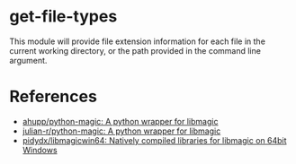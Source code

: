 # get-file-types

This module will provide file extension information for each file in the current working directory, or the path provided in the command line argument.


# References

- [ahupp/python-magic: A python wrapper for libmagic](https://github.com/ahupp/python-magic#dependencies)
- [julian-r/python-magic: A python wrapper for libmagic](https://github.com/julian-r/python-magic)
- [pidydx/libmagicwin64: Natively compiled libraries for libmagic on 64bit Windows](https://github.com/pidydx/libmagicwin64)
